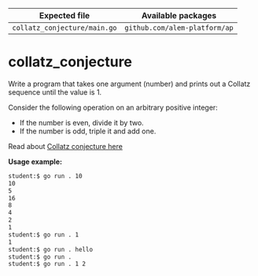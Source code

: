 | Expected file                | Available packages            |
| ---------------------------- | ----------------------------- |
| `collatz_conjecture/main.go` | `github.com/alem-platform/ap` |

# collatz_conjecture

Write a program that takes one argument (number) and prints out a Collatz sequence until the value is 1.

Consider the following operation on an arbitrary positive integer:

- If the number is even, divide it by two.
- If the number is odd, triple it and add one.

Read about [Collatz conjecture here](https://en.wikipedia.org/wiki/Collatz_conjecture)

**Usage example:**

```sh
student:$ go run . 10
10
5
16
8
4
2
1
student:$ go run . 1
1
student:$ go run . hello
student:$ go run .
student:$ go run . 1 2
```
